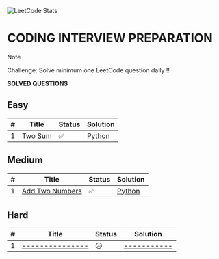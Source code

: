 ![LeetCode Stats](https://leetcard.jacoblin.cool/paudelsamir?theme=light&font=Blinker&ext=activity)

# **CODING INTERVIEW PREPARATION**

> [!NOTE]  
> Challenge: Solve minimum one LeetCode question daily !!


**SOLVED QUESTIONS**
## Easy
| # | Title | Status | Solution |
|---| ----- | ------ | -------- |
| 1 | [Two Sum](https://leetcode.com/problems/two-sum/) | ✅ | [Python](solutions/two-sum.py) |

## Medium  
| # | Title | Status | Solution |
|---| ----- | ------ | -------- |
| 1 | [Add Two Numbers](https://leetcode.com/problems/add-two-numbers/) | ✅ | [Python](solutions/add-two-numbers.py) |

## Hard
| # | Title | Status | Solution |
|---| ----- | ------ | -------- |
| 1 | [---------------]() | 😒 | [-----------](images/lockin.jpg) |
